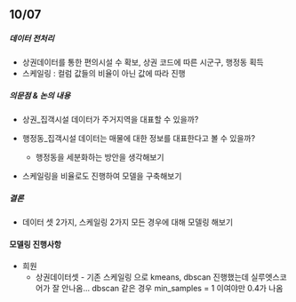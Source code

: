 ## 10/07
##### 데이터 전처리
- 상권데이터를 통한 편의시설 수 확보, 상권 코드에 따른 시군구, 행정동 획득
- 스케일링 : 컬럼 값들의 비율이 아닌 값에 따라 진행

##### 의문점 & 논의 내용
- 상권_집객시설 데이터가 주거지역을 대표할 수 있을까?
- 행정동_집객시설 데이터는 매물에 대한 정보를 대표한다고 볼 수 있을까?
    - 행정동을 세분화하는 방안을 생각해보기

- 스케일링을 비율로도 진행하여 모델을 구축해보기

##### 결론
- 데이터 셋 2가지, 스케일링 2가지 모든 경우에 대해 모델링 해보기

#### 모델링 진행사항
- 희원
    - 상권데이터셋 - 기존 스케일링 으로 kmeans, dbscan 진행했는데 실루엣스코어가 잘 안나옴... dbscan 같은 경우 min_samples = 1 이여야만 0.4가 나옴
